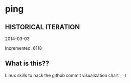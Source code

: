 # ping

## HISTORICAL ITERATION
2014-03-03

Incremented: 6118

## What is this?? 
Linux skills to hack the github commit visualization chart `;-)`
